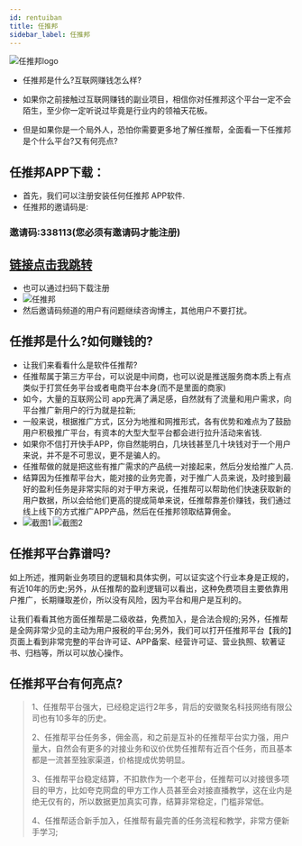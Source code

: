```yaml
---
id: rentuiban
title: 任推邦
sidebar_label: 任推邦
---
```

![任推邦logo](https://www.bd.cn/p/style/web/zt/img/dtimgs/dt2_logo2.png)

* 任推邦是什么?互联网赚钱怎么样?

* 如果你之前接触过互联网赚钱的副业项目，相信你对任推邦这个平台一定不会陌生，至少你一定听说过毕竟是行业内的领袖天花板。

* 但是如果你是一个局外人，恐怕你需要更多地了解任推帮，全面看一下任推邦是个什么平台?又有何亮点?

## 任推邦APP下载：
* 首先，我们可以注册安装任何任推邦 APP软件.
* 任推邦的邀请码是:
### 邀请码:338113(您必须有邀请码才能注册)
## [链接点击我跳转](https://dt.bd.cn/#/pages/login/register?invite_code=338113)
* 也可以通过扫码下载注册
* ![任推邦](https://cdn-thumbs.imagevenue.com/68/06/0e/ME18VEHK_t.jpg)
* 然后邀请码频道的用户有问题继续咨询博主，其他用户不要打扰。


## 任推邦是什么?如何赚钱的?
 * 让我们来看看什么是软件任推帮?
 * 任推帮属于第三方平台，可以说是中间商，也可以说是推送服务商本质上有点类似于打赏任务平台或者电商平台本身(而不是里面的商家)
* 如今，大量的互联网公司 app充满了满足感，自然就有了流量和用户需求，向平台推广新用户的行为就是拉新;
* 一般来说，根据推广方式，区分为地推和网推形式，各有优势和难点为了鼓励用户积极推广平台，有资本的大型大型平台都会进行拉升活动来省钱.
* 如果你不信打开快手APP，你自然能明白，几块钱甚至几十块钱对于一个用户来说，并不是不可思议，更不是骗人的。
* 任推帮做的就是把这些有推广需求的产品统一对接起来，然后分发给推广人员.
* 结算因为任推帮平台大，能对接的业务完善，对于推广人员来说，及时接到最好的盈利任务是非常实际的对于甲方来说，任推帮可以帮助他们快速获取新的用户数据，所以会给他们更高的提成简单来说，任推帮靠差价赚钱，我们通过线上线下的方式推广APP产品，然后在任推邦领取结算佣金。
* ![截图1](https://cdn-thumbs.imagevenue.com/52/d9/59/ME18VEIR_t.jpg)
![截图2](https://cdn-thumbs.imagevenue.com/52/d9/59/ME18VEIR_t.jpg)


## 任推邦平台靠谱吗?
如上所述，推网新业务项目的逻辑和具体实例，可以证实这个行业本身是正规的，有近10年的历史;另外，从任推帮的盈利逻辑可以看出，这种免费项目主要依靠用户推广，长期赚取差价，所以没有风险，因为平台和用户是互利的。

让我们看看其他方面任推帮是二级收益，免费加入，是合法合规的;另外，任推帮是全网非常少见的主动为用户报税的平台;另外，我们可以打开任推邦平台【我的】页面上看到非常完整的平台许可证、APP备案、经营许可证、营业执照、软著证书、归档等，所以可以放心操作。


## 任推邦平台有何亮点?
> 1、任推帮平台强大，已经稳定运行2年多，背后的安徽聚名科技网络有限公司也有10多年的历史。
>
> 2、任推帮平台任务多，佣金高，和之前是互补的任推帮平台实力强，用户量大，自然会有更多的对接业务和议价优势任推帮有近百个任务，而且基本都是一流甚至独家渠道，价格提成优势明显。
>
> 3、任推帮平台稳定结算，不扣款作为一个老平台，任推帮可以对接很多项目的甲方，比如夸克网盘的甲方工作人员甚至会对接直播教学，这在业内是绝无仅有的，所以数据更加真实可靠，结算非常稳定，门槛非常低。
>
> 4、任推帮适合新手加入，任推帮有最完善的任务流程和教学，非常方便新手学习;






